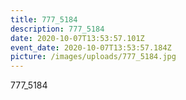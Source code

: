 ```yaml
---
title: 777_5184
description: 777_5184
date: 2020-10-07T13:53:57.101Z
event_date: 2020-10-07T13:53:57.184Z
picture: /images/uploads/777_5184.jpg
---
```

777_5184